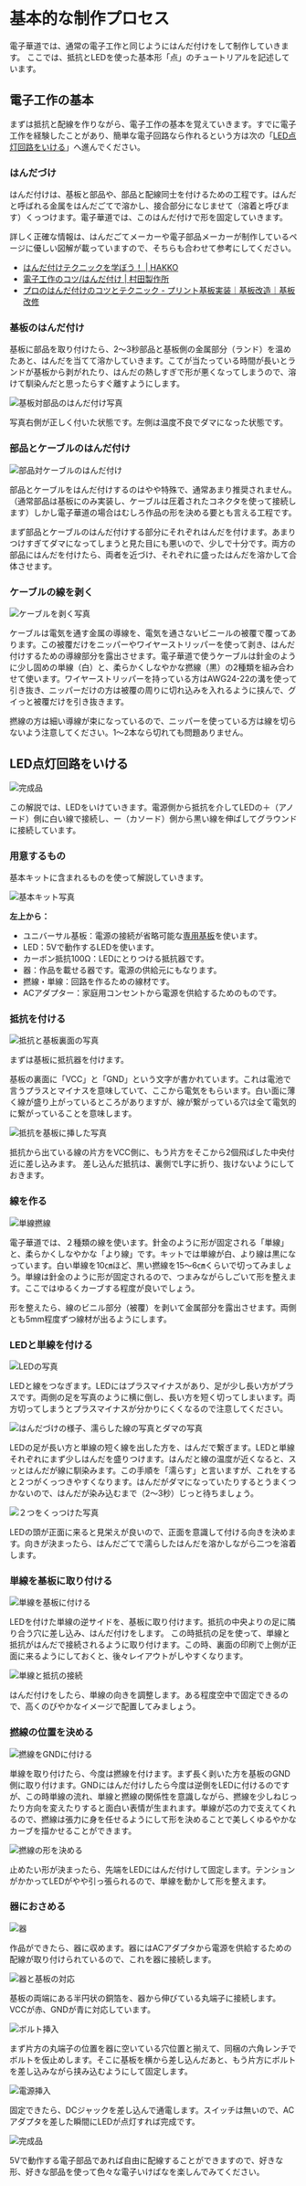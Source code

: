 # 基本的な制作プロセス

電子華道では、通常の電子工作と同じようにはんだ付けをして制作していきます。
ここでは、抵抗とLEDを使った基本形「点」のチュートリアルを記述しています。

## 電子工作の基本

まずは抵抗と配線を作りながら、電子工作の基本を覚えていきます。すでに電子工作を経験したことがあり、簡単な電子回路なら作れるという方は次の「[LED点灯回路をいける](#LED点灯回路をいける)」へ進んでください。

### はんだづけ

はんだ付けは、基板と部品や、部品と配線同士を付けるための工程です。はんだと呼ばれる金属をはんだごてで溶かし、接合部分になじませて（溶着と呼びます）くっつけます。電子華道では、このはんだ付けで形を固定していきます。

詳しく正確な情報は、はんだごてメーカーや電子部品メーカーが制作しているページに優しい図解が載っていますので、そちらも合わせて参考にしてください。

- [はんだ付けテクニックを学ぼう！ | HAKKO](http://handa-craft.hakko.com/)
- [電子工作のコツ/はんだ付け | 村田製作所](https://www.murata.com/ja-jp/campaign/ads/japan/elekids/ele/craft/knack/soldering)
- [プロのはんだ付けのコツとテクニック - プリント基板実装｜基板改造｜基板改修](https://www.kogadenshi.co.jp/半田付けテクニック/)

### 基板のはんだ付け

基板に部品を取り付けたら、2～3秒部品と基板側の金属部分（ランド）を温めたあと、はんだを当てて溶かしていきます。こてが当たっている時間が長いとランドが基板から剥がれたり、はんだの熱しすぎで形が悪くなってしまうので、溶けて馴染んだと思ったらすぐ離すようにします。

![基板対部品のはんだ付け写真](assets/solder.jpg)

写真右側が正しく付いた状態です。左側は温度不良でダマになった状態です。

### 部品とケーブルのはんだ付け

![部品対ケーブルのはんだ付け](assets/solder_part_cable.jpg)

部品とケーブルをはんだ付けするのはやや特殊で、通常あまり推奨されません。（通常部品は基板にのみ実装し、ケーブルは圧着されたコネクタを使って接続します）しかし電子華道の場合はむしろ作品の形を決める要とも言える工程です。

まず部品とケーブルのはんだ付けする部分にそれぞれはんだを付けます。あまりつけすぎてダマになってしまうと見た目にも悪いので、少しで十分です。両方の部品にはんだを付けたら、両者を近づけ、それぞれに盛ったはんだを溶かして合体させます。

### ケーブルの線を剥く

![ケーブルを剥く写真](assets/wire_strip.jpg)

ケーブルは電気を通す金属の導線を、電気を通さないビニールの被覆で覆ってあります。この被覆だけをニッパーやワイヤーストリッパーを使って剥き、はんだ付けするための導線部分を露出させます。電子華道で使うケーブルは針金のように少し固めの単線（白）と、柔らかくしなやかな撚線（黒）の2種類を組み合わせて使います。ワイヤーストリッパーを持っている方はAWG24-22の溝を使って引き抜き、ニッパーだけの方は被覆の周りに切れ込みを入れるように挟んで、グイっと被覆だけを引き抜きます。

撚線の方は細い導線が束になっているので、ニッパーを使っている方は線を切らないよう注意してください。1～2本なら切れても問題ありません。

## LED点灯回路をいける

![完成品](assets/led_basic.jpg)

この解説では、LEDをいけていきます。電源側から抵抗を介してLEDの＋（アノード）側に白い線で接続し、ー（カソード）側から黒い線を伸ばしてグラウンドに接続しています。

### 用意するもの

基本キットに含まれるものを使って解説していきます。

![基本キット写真](assets/kit.jpg)

**左上から：**

- ユニバーサル基板：電源の接続が省略可能な[専用基板](../resources/pcb/universal_plate_v1)を使います。
- LED：5Vで動作するLEDを使います。
- カーボン抵抗100Ω：LEDにとりつける抵抗器です。
- 器：作品を載せる器です。電源の供給元にもなります。
- 撚線・単線：回路を作るための線材です。
- ACアダプター：家庭用コンセントから電源を供給するためのものです。

### 抵抗を付ける

![抵抗と基板裏面の写真](assets/registor_pcb.jpg)

まずは基板に抵抗器を付けます。

基板の裏面に「VCC」と「GND」という文字が書かれています。これは電池で言うプラスとマイナスを意味していて、ここから電気をもらいます。白い面に薄く線が盛り上がっているところがありますが、線が繋がっている穴は全て電気的に繋がっていることを意味します。

![抵抗を基板に挿した写真](assets/reg_insert_bottom.jpg)

抵抗から出ている線の片方をVCC側に、もう片方をそこから2個飛ばした中央付近に差し込みます。
差し込んだ抵抗は、裏側でL字に折り、抜けないようにしておきます。

### 線を作る

![単線撚線](assets/wire.jpg)

電子華道では、２種類の線を使います。針金のように形が固定される「単線」と、柔らかくしなやかな「より線」です。キットでは単線が白、より線は黒になっています。白い単線を10㎝ほど、黒い撚線を15～6㎝くらいで切ってみましょう。単線は針金のように形が固定されるので、つまみながらしごいて形を整えます。ここではゆるくカーブする程度が良いでしょう。

形を整えたら、線のビニル部分（被覆）を剥いて金属部分を露出させます。両側とも5mm程度ずつ線材が出るようにします。

### LEDと単線を付ける

![LEDの写真](assets/led.jpg)

LEDと線をつなぎます。LEDにはプラスマイナスがあり、足が少し長い方がプラスです。両側の足を写真のように横に倒し、長い方を短く切ってしまいます。両方切ってしまうとプラスマイナスが分かりにくくなるので注意してください。

![はんだづけの様子、濡らした線の写真とダマの写真](assets/solder_part_cable.jpg)

LEDの足が長い方と単線の短く線を出した方を、はんだで繋ぎます。LEDと単線それぞれにまず少しはんだを盛りつけます。はんだと線の温度が近くなると、スッとはんだが線に馴染みます。この手順を「濡らす」と言いますが、これをすると２つがくっつきやすくなります。はんだがダマになっていたりするとうまくつかないので、はんだが染み込むまで（2～3秒）じっと待ちましょう。

![２つをくっつけた写真](assets/led_cable.jpg)

LEDの頭が正面に来ると見栄えが良いので、正面を意識して付ける向きを決めます。向きが決まったら、はんだごてで濡らしたはんだを溶かしながら二つを溶着します。

### 単線を基板に取り付ける

![単線を基板に付ける](assets/cable_solder.jpg)

LEDを付けた単線の逆サイドを、基板に取り付けます。抵抗の中央よりの足に隣り合う穴に差し込み、はんだ付けをします。
この時抵抗の足を使って、単線と抵抗がはんだで接続されるように取り付けます。この時、裏面の印刷で上側が正面に来るようにしておくと、後々レイアウトがしやすくなります。

![単線と抵抗の接続](assets/wiring_single.jpg)

はんだ付けをしたら、単線の向きを調整します。ある程度空中で固定できるので、高くのびやかなイメージで配置してみましょう。

### 撚線の位置を決める

![撚線をGNDに付ける](assets/solder_gnd.jpg)

単線を取り付けたら、今度は撚線を付けます。まず長く剥いた方を基板のGND側に取り付けます。GNDにはんだ付けしたら今度は逆側をLEDに付けるのですが、この時単線の流れ、単線と撚線の関係性を意識しながら、撚線を少しねじったり方向を変えたりすると面白い表情が生まれます。単線が芯の力で支えてくれるので、撚線は張力に身を任せるようにして形を決めることで美しくゆるやかなカーブを描かせることができます。

![撚線の形を決める](assets/wiring.jpg)

止めたい形が決まったら、先端をLEDにはんだ付けして固定します。テンションがかかってLEDがやや引っ張られるので、単線を動かして形を整えます。

### 器におさめる

![器](assets/vase.jpg)

作品ができたら、器に収めます。器にはACアダプタから電源を供給するための配線が取り付けられているので、これを器に接続します。

![器と基板の対応](assets/vase_board.jpg)

基板の両端にある半円状の銅箔を、器から伸びている丸端子に接続します。VCCが赤、GNDが青に対応しています。

![ボルト挿入](assets/vase_insert.jpg)

まず片方の丸端子の位置を器に空いている穴位置と揃えて、同梱の六角レンチでボルトを仮止めします。そこに基板を横から差し込んだあと、もう片方にボルトを差し込みながら挟み込むようにして固定します。

![電源挿入](assets/power_insert.jpg)

固定できたら、DCジャックを差し込んで通電します。スイッチは無いので、ACアダプタを差した瞬間にLEDが点灯すれば完成です。

![完成品](assets/finish.jpg)

5Vで動作する電子部品であれば自由に配線することができますので、好きな形、好きな部品を使って色々な電子いけばなを楽しんでみてください。